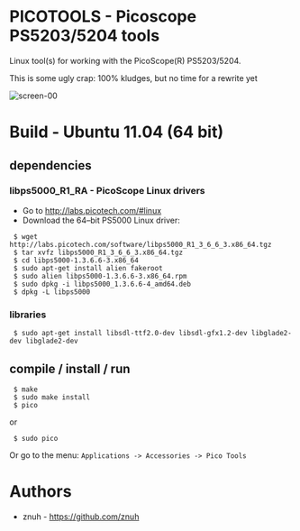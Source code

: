 # PICOTOOLS - Picoscope PS5203/5204 tools

Linux tool(s) for working with the PicoScope(R) PS5203/5204.

This is some ugly crap: 100% kludges, but no time for a rewrite yet

![screen-00](https://raw.github.com/koppi/picotools/master/screen-00.png "picotools gnuplot screenshot 00")

# Build - Ubuntu 11.04 (64 bit)

## dependencies

### libps5000_R1_RA - PicoScope Linux drivers

 * Go to http://labs.picotech.com/#linux
 * Download the 64–bit PS5000 Linux driver:

```
 $ wget http://labs.picotech.com/software/libps5000_R1_3_6_6_3.x86_64.tgz
 $ tar xvfz libps5000_R1_3_6_6_3.x86_64.tgz
 $ cd libps5000-1.3.6.6-3.x86_64
 $ sudo apt-get install alien fakeroot
 $ sudo alien libps5000-1.3.6.6-3.x86_64.rpm
 $ sudo dpkg -i libps5000_1.3.6.6-4_amd64.deb
 $ dpkg -L libps5000
```

### libraries

```
 $ sudo apt-get install libsdl-ttf2.0-dev libsdl-gfx1.2-dev libglade2-dev libglade2-dev
```

## compile / install / run

```
 $ make
 $ sudo make install
 $ pico
```
or
```
 $ sudo pico
```

Or go to the menu: ```Applications -> Accessories -> Pico Tools```

# Authors

 * znuh - https://github.com/znuh

